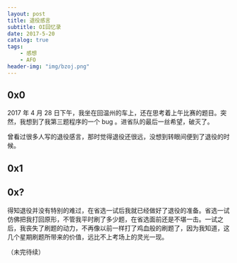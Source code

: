 ```yaml
---
layout: post
title: 退役感言
subtitle: OI回忆录
date: 2017-5-20
catalog: true
tags:
    - 感想
    - AFO
header-img: "img/bzoj.png"
---
```


## 0x0

2017 年 4 月 28 日下午，我坐在回温州的车上，还在思考着上午比赛的题目。突然，我想到了我第三题程序的一个 bug 。进省队的最后一丝希望，破灭了。

曾看过很多人写的退役感言，那时觉得退役还很远，没想到转眼间便到了退役的时候。

## 0x1



## 0x?

得知退役并没有特别的难过，在省选一试后我就已经做好了退役的准备。省选一试仿佛把我打回原形，不管我平时刷了多少题，在省选面前还是不堪一击。一试之后，我丧失了刷题的动力，不再像以前一样打了鸡血般的刷题了，因为我知道，这几个星期刷题所带来的价值，远比不上考场上的灵光一现。

（未完待续）